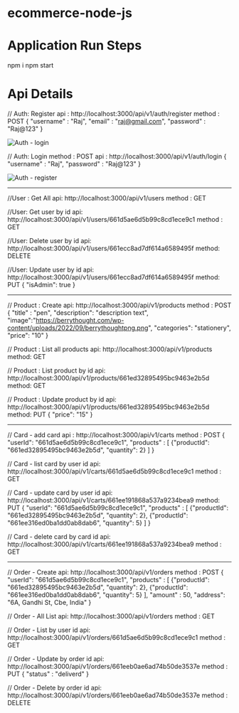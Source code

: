 # ecommerce-node-js

# Application Run Steps
npm i
npm start

# Api Details

// Auth: Register
api : http://localhost:3000/api/v1/auth/register
method : POST
{
    "username" : "Raj",
    "email" : "raj@gmail.com",
    "password" : "Raj@123"
}

![Auth - login](https://github.com/surendransaha/ecommerce-node-js/assets/71213725/8c96a3aa-3969-4e8d-9591-0c2d7e50fb85)


// Auth: Login
method : POST
api : http://localhost:3000/api/v1/auth/login
{
    "username" : "Raj",
    "password" : "Raj@123"
}

![Auth - register](https://github.com/surendransaha/ecommerce-node-js/assets/71213725/33f410f8-27e7-4545-b9aa-6dda7dad47f3)


------------------------------------------------------------------------------------------------------------------------

//User : Get All
api: http://localhost:3000/api/v1/users
method : GET


//User: Get user by id
api: http://localhost:3000/api/v1/users/661d5ae6d5b99c8cd1ece9c1
method : GET

//User: Delete user by id
api: http://localhost:3000/api/v1/users/661ecc8ad7df614a6589495f
method: DELETE

//User: Update user by id
api: http://localhost:3000/api/v1/users/661ecc8ad7df614a6589495f
method: PUT
{
    "isAdmin": true
}

----------------------------------------------------------------------------

// Product : Create
api: http://localhost:3000/api/v1/products
method : POST
{
    "title" : "pen",
    "description": "description text",
    "image":"https://berrythought.com/wp-content/uploads/2022/09/berrythoughtpng.png",
    "categories": "stationery",
    "price": "10"
}

// Product :  List all products
api: http://localhost:3000/api/v1/products
method: GET

// Product :  List product by id
api: http://localhost:3000/api/v1/products/661ed32895495bc9463e2b5d
method: GET

// Product : Update product by id
api: http://localhost:3000/api/v1/products/661ed32895495bc9463e2b5d
method: PUT
{
    "price": "15"
}

----------------------------------------------------------------------------


// Card - add card
api : http://localhost:3000/api/v1/carts
method : POST
{
    "userId": "661d5ae6d5b99c8cd1ece9c1",
    "products" : [
        {"productId": "661ed32895495bc9463e2b5d", "quantity": 2}
    ]
}


// Card - list card by user id
api: http://localhost:3000/api/v1/carts/661d5ae6d5b99c8cd1ece9c1
method : GET


// Card - update card by user id
api: http://localhost:3000/api/v1/carts/661ee191868a537a9234bea9
method: PUT
{
    "userId": "661d5ae6d5b99c8cd1ece9c1",
    "products" : [
        {"productId": "661ed32895495bc9463e2b5d", "quantity": 2},
        {"productId": "661ee316ed0ba1dd0ab8dab6", "quantity": 5}
    ]
}


// Card - delete card by card id
api: http://localhost:3000/api/v1/carts/661ee191868a537a9234bea9
method : GET


--------------------------------------------------------------------------

// Order - Create
api: http://localhost:3000/api/v1/orders 
method : POST
{
    "userId": "661d5ae6d5b99c8cd1ece9c1",
    "products" : [
        {"productId": "661ed32895495bc9463e2b5d", "quantity": 2},
        {"productId": "661ee316ed0ba1dd0ab8dab6", "quantity": 5}
    ],
    "amount" : 50,
    "address": "6A, Gandhi St, Cbe, India"
}


// Order - All List
api: http://localhost:3000/api/v1/orders 
method : GET


// Order - List by user id
api: http://localhost:3000/api/v1/orders/661d5ae6d5b99c8cd1ece9c1
method : GET

// Order -  Update by order id
api: http://localhost:3000/api/v1/orders/661eeb0ae6ad74b50de3537e
method : PUT
{
    "status" : "deliverd"
}

// Order -  Delete by order id
api: http://localhost:3000/api/v1/orders/661eeb0ae6ad74b50de3537e
method : DELETE
